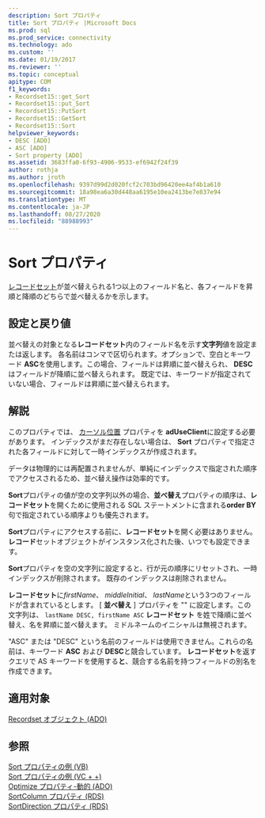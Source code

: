 ```yaml
---
description: Sort プロパティ
title: Sort プロパティ |Microsoft Docs
ms.prod: sql
ms.prod_service: connectivity
ms.technology: ado
ms.custom: ''
ms.date: 01/19/2017
ms.reviewer: ''
ms.topic: conceptual
apitype: COM
f1_keywords:
- Recordset15::get_Sort
- Recordset15::put_Sort
- Recordset15::PutSort
- Recordset15::GetSort
- Recordset15::Sort
helpviewer_keywords:
- DESC [ADO]
- ASC [ADO]
- Sort property [ADO]
ms.assetid: 3683ffa0-6f93-4906-9533-ef6942f24f39
author: rothja
ms.author: jroth
ms.openlocfilehash: 9397d99d2d020fcf2c703bd96420ee4af4b1a610
ms.sourcegitcommit: 18a98ea6a30d448aa6195e10ea2413be7e837e94
ms.translationtype: MT
ms.contentlocale: ja-JP
ms.lasthandoff: 08/27/2020
ms.locfileid: "88988993"
---
```

# <a name="sort-property"></a>Sort プロパティ
[レコードセット](./recordset-object-ado.md)が並べ替えられる1つ以上のフィールド名と、各フィールドを昇順と降順のどちらで並べ替えるかを示します。  
  
## <a name="settings-and-return-values"></a>設定と戻り値  
 並べ替えの対象となる**レコードセット**内のフィールド名を示す**文字列**値を設定または返します。 各名前はコンマで区切られます。オプションで、空白とキーワード **ASC**を使用します。この場合、フィールドは昇順に並べ替えられ、 **DESC**はフィールドが降順に並べ替えられます。 既定では、キーワードが指定されていない場合、フィールドは昇順に並べ替えられます。  
  
## <a name="remarks"></a>解説  
 このプロパティでは、 [カーソル位置](./cursorlocation-property-ado.md) プロパティを **adUseClient**に設定する必要があります。 インデックスがまだ存在しない場合は、 **Sort** プロパティで指定された各フィールドに対して一時インデックスが作成されます。  
  
 データは物理的には再配置されませんが、単純にインデックスで指定された順序でアクセスされるため、並べ替え操作は効率的です。  
  
 **Sort**プロパティの値が空の文字列以外の場合、**並べ替え**プロパティの順序は、**レコードセット**を開くために使用される SQL ステートメントに含まれる**order BY**句で指定されている順序よりも優先されます。  
  
 **Sort**プロパティにアクセスする前に、**レコードセット**を開く必要はありません。**レコード**セットオブジェクトがインスタンス化された後、いつでも設定できます。  
  
 **Sort**プロパティを空の文字列に設定すると、行が元の順序にリセットされ、一時インデックスが削除されます。 既存のインデックスは削除されません。  
  
 **レコードセット**に*firstName*、 *middleInitial*、 *lastName*という3つのフィールドが含まれているとします。 [ **並べ替え** ] プロパティを "" に設定します。この文字列は、 `lastName DESC, firstName ASC` **レコードセット** を姓で降順に並べ替え、名を昇順に並べ替えます。 ミドルネームのイニシャルは無視されます。  
  
 "ASC" または "DESC" という名前のフィールドは使用できません。これらの名前は、キーワード **ASC** および **DESC**と競合しています。 **レコードセット**を返すクエリで AS キーワードを使用する**と**、競合する名前を持つフィールドの別名を作成できます。  
  
## <a name="applies-to"></a>適用対象  
 [Recordset オブジェクト (ADO)](./recordset-object-ado.md)  
  
## <a name="see-also"></a>参照  
 [Sort プロパティの例 (VB)](./sort-property-example-vb.md)   
 [Sort プロパティの例 (VC + +)](./sort-property-example-vc.md)   
 [Optimize プロパティ-動的 (ADO)](./optimize-property-dynamic-ado.md)   
 [SortColumn プロパティ (RDS)](../rds-api/sortcolumn-property-rds.md)   
 [SortDirection プロパティ (RDS)](../rds-api/sortdirection-property-rds.md)
